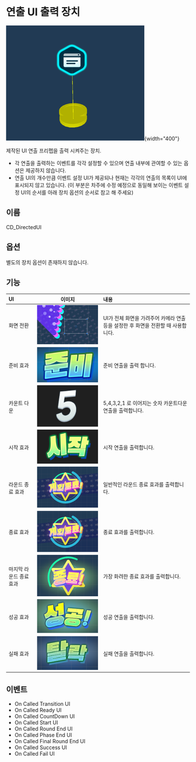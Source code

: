 # 연출 UI 출력 장치

![](media/images/HUD-Message.png){width="400"}

제작된 UI 연출 프리펩을 출력 시켜주는 장치.
- 각 연출을 출력하는 이벤트를 각각 설정할 수 있으며 연출 내부에 관여할 수 있는 옵션은 제공하지 않습니다.
- 연출 UI의 개수만큼 이벤트 설정 UI가 제공되나 현재는 각각의 연출의 목록이 UI에 표시되지 않고 있습니다. (이 부분은 차주에 수정 예정으로 동일해 보이는 이벤트 설정 UI의 순서를 아래 장치 옵션의 순서로 참고 해 주세요)


## 이름

CD_DirectedUI


## 옵션

별도의 장치 옵션이 존재하지 않습니다.


## 기능

| **UI**        |                            **이미지**                             | **내용**                                           |
|:--------------|:--------------------------------------------------------------:|:-------------------------------------------------|
| 화면 전환         |      ![UI_Transition.png](../Gimmcks/media/images/UI-Transition.png)      | UI가 전체 화면을 가려주어 카메라 연출 등을 설정한 후 화면을 전환할 때 사용합니다. |
| 준비 효과         |           ![UI_Ready.png](../Gimmcks/media/images/UI-Ready.png)           | 준비 연출을 출력 합니다.                                   |
| 카운트 다운        |       ![UI_Countdown.png](../Gimmcks/media/images/UI-Countdown.png)       | 5,4,3,2,1 로 이어지는 숫자 카운트다운 연출을 출력합니다.             |
| 시작 효과         |           ![UI_Start.png](../Gimmcks/media/images/UI-Start.png)           | 시작 연출을 출력합니다.                                    |
| 라운드 종료 효과     |             ![UI_End.png](../Gimmcks/media/images/UI-End.png)             | 일반적인 라운드 종료 효과를 출력합니다.                           |
| 종료 효과         |             ![UI_End.png](../Gimmcks/media/images/UI-End.png)             | 종료 효과를 출력합니다.                                    |
| 마지막 라운드 종료 효과 | ![UI_Final Round End.png](../Gimmcks/media/images/UI-Final%20Round%20End.png) | 가장 화려한 종료 효과를 출력합니다.                             |
| 성공 효과         |         ![UI_Success.png](../Gimmcks/media/images/UI-Success.png)         | 성공 연출을 출력합니다.                                    |
| 실패 효과         |            ![UI_Fail.png](../Gimmcks/media/images/UI-Fail.png)            | 실패 연출을 출력합니다.                                    |


## 이벤트

- On Called Transition UI
- On Called Ready UI 
- On Called CountDown UI
- On Called Start UI
- On Called Round End UI
- On Called Phase End UI
- On Called Final Round End UI
- On Called Success UI
- On Called Fail UI